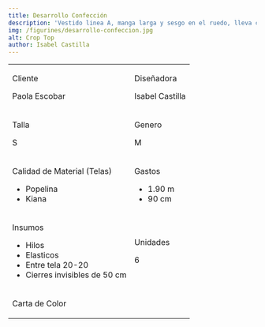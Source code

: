 ```yaml
---
title: Desarrollo Confección
description: 'Vestido linea A, manga larga y sesgo en el ruedo, lleva cinton con pespunte y semi cuello tortuga'
img: /figurines/desarrollo-confeccion.jpg
alt: Crop Top
author: Isabel Castilla
---
```


<table class="table-fixed w-full">
	<tbody>
		<tr>
			<td class="border">
				<div class="px-4 py-2">
					<p class="text-sm text-gray-600">Cliente</p>
					<p class="text-gray-900 font-bold text-lg">Paola Escobar</p>
				</div>				
			</td>
			<td class="border">
				<div class="px-4 py-2">
					<p class="text-sm text-gray-600">Diseñadora</p>
					<p class="text-gray-900 font-bold text-lg">Isabel Castilla</p>
				</div>				
			</td>
		</tr>
		<tr>
			<td class="border">
				<div class="px-4 py-2">
					<p class="text-sm text-gray-600">Talla</p>
					<p class="text-gray-900 font-bold text-lg">S</p>
				</div>				
			</td>
			<td class="border">
				<div class="px-4 py-2">
					<p class="text-sm text-gray-600">Genero</p>
					<p class="text-gray-900 font-bold text-lg">M</p>
				</div>				
			</td>
		</tr>
		<tr>
			<td class="border">
				<div class="px-4 py-2">
					<p class="text-sm text-gray-600">Calidad de Material (Telas)</p>
					<ul class="list-inside list-disc text-gray-900 font-bold text-lg">
						<li>Popelina</li>
						<li>Kiana</li>
					</ul>
				</div>				
			</td>
			<td class="border">
				<div class="px-4 py-2">
					<p class="text-sm text-gray-600">Gastos</p>
					<ul class="list-inside list-disc text-gray-900 font-bold text-lg">
						<li>1.90 m</li>
						<li>90 cm</li>
					</ul>
				</div>				
			</td>
		</tr>
		<tr>
			<td class="border">
				<div class="px-4 py-2">
					<p class="text-sm text-gray-600">Insumos</p>
					<ul class="list-inside list-disc text-gray-900 font-bold text-lg">
						<li>Hilos</li>
						<li>Elasticos</li>
						<li>Entre tela 20-20</li>
						<li>Cierres invisibles de 50 cm</li>
					</ul>
				</div>
			</td>
			<td class="border">
				<div class="px-4 py-2">
					<p class="text-sm text-gray-600">Unidades</p>
					<p class="text-gray-900 font-bold text-lg">6</p>
				</div>
			</td>
		</tr>
		<tr>
			<td colspan="2" class="border">
				<div class="px-4 py-2">
					<div class="w-full">
						<p class="text-sm text-gray-600 mb-2">Carta de Color</p>
						<div class="container-colors flex flex-wrap">
							<div class="color mr-4 shadow-fb bg-gray-100 rounded-full w-10 h-10"></div>
						</div>
					</div>
				</div>
			</td>
		</tr>
	</tbody>
</table>